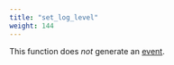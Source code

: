 ```yaml
---
title: "set_log_level"
weight: 144
---
```


This function does *not* generate an [event](../../overview/events).
